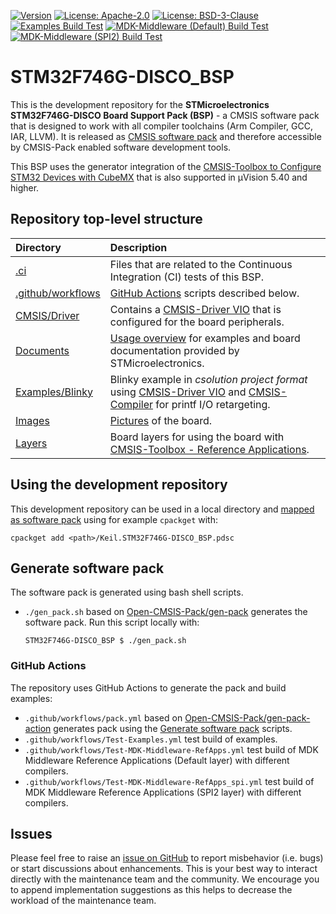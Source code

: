 [![Version](https://img.shields.io/github/v/release/Open-CMSIS-Pack/STM32F746G-DISCO_BSP)](https://github.com/Open-CMSIS-Pack/STM32F746G-DISCO_BSP/releases/latest)
[![License: Apache-2.0](https://img.shields.io/badge/License-Apache--2.0-green?label)](https://github.com/Open-CMSIS-Pack/STM32F746G-DISCO_BSP/blob/main/LICENSE-Apache-2.0)
[![License: BSD-3-Clause](https://img.shields.io/badge/License-BSD--3--Clause-green?label)](https://github.com/Open-CMSIS-Pack/STM32F746G-DISCO_BSP/blob/main/LICENSE-BSD-3-Clause)
[![Examples Build Test](https://img.shields.io/github/actions/workflow/status/Open-CMSIS-Pack/STM32F746G-DISCO_BSP/Test-Examples.yml?logo=arm&logoColor=0091bd&label=Examples%20Build%20Test)](./.ci)
[![MDK-Middleware (Default) Build Test](https://img.shields.io/github/actions/workflow/status/Open-CMSIS-Pack/STM32F746G-DISCO_BSP/Test-MDK-Middleware-RefApps.yml?logo=arm&logoColor=0091bd&label=MDK-Middleware%20(Default)%20Build%20Test)](./.ci)
[![MDK-Middleware (SPI2) Build Test](https://img.shields.io/github/actions/workflow/status/Open-CMSIS-Pack/STM32F746G-DISCO_BSP/Test-MDK-Middleware-RefApps_spi.yml?logo=arm&logoColor=0091bd&label=MDK-Middleware%20(SPI2)%20Build%20Test)](./.ci)

# STM32F746G-DISCO_BSP

This is the development repository for the **STMicroelectronics STM32F746G-DISCO Board Support Pack (BSP)** - a CMSIS software pack that is designed to work with all compiler toolchains (Arm Compiler, GCC, IAR, LLVM). It is released as [CMSIS software pack](https://www.keil.arm.com/packs/stm32f746g-disco_bsp-keil) and therefore accessible by CMSIS-Pack enabled software development tools.

This BSP uses the generator integration of the [CMSIS-Toolbox to Configure STM32 Devices with CubeMX](https://open-cmsis-pack.github.io/cmsis-toolbox/CubeMX/) that is also supported in µVision 5.40 and higher.

## Repository top-level structure

Directory                   | Description
:---------------------------|:--------------
[.ci](./.ci)                | Files that are related to the Continuous Integration (CI) tests of this BSP.
[.github/workflows](https://github.com/Open-CMSIS-Pack/STM32F746G-DISCO_BSP/tree/main/.github/workflows) | [GitHub Actions](#github-actions) scripts described below.
[CMSIS/Driver](https://github.com/Open-CMSIS-Pack/STM32F746G-DISCO_BSP/tree/main/CMSIS/Driver)           | Contains a [CMSIS-Driver VIO](https://arm-software.github.io/CMSIS_6/latest/Driver/group__vio__interface__gr.html) that is configured for the board peripherals.
[Documents](https://github.com/Open-CMSIS-Pack/STM32F746G-DISCO_BSP/tree/main/Documents)                 | [Usage overview](https://github.com/Open-CMSIS-Pack/STM32F746G-DISCO_BSP/tree/main/Documents/OVERVIEW.md) for examples and board documentation provided by STMicroelectronics.
[Examples/Blinky](https://github.com/Open-CMSIS-Pack/STM32F746G-DISCO_BSP/tree/main/Examples/Blinky)     | Blinky example in *csolution project format* using [CMSIS-Driver VIO](https://arm-software.github.io/CMSIS_6/latest/Driver/group__vio__interface__gr.html) and [CMSIS-Compiler](https://arm-software.github.io/CMSIS-Compiler/main/index.html) for printf I/O retargeting.
[Images](https://github.com/Open-CMSIS-Pack/STM32F746G-DISCO_BSP/tree/main/Images)                       | [Pictures](https://github.com/Open-CMSIS-Pack/STM32F746G-DISCO_BSP/blob/main/Images/stm32f746g-disco_large.png) of the board.
[Layers](https://github.com/Open-CMSIS-Pack/STM32F746G-DISCO_BSP/tree/main/Layers)                       | Board layers for using the board with [CMSIS-Toolbox - Reference Applications](https://open-cmsis-pack.github.io/cmsis-toolbox/ReferenceApplications/).

## Using the development repository

This development repository can be used in a local directory and [mapped as software pack](https://open-cmsis-pack.github.io/cmsis-toolbox/build-tools#install-a-repository) using for example `cpackget` with:

    cpackget add <path>/Keil.STM32F746G-DISCO_BSP.pdsc

## Generate software pack

The software pack is generated using bash shell scripts.

- `./gen_pack.sh` based on [Open-CMSIS-Pack/gen-pack](https://github.com/Open-CMSIS-Pack/gen-pack) generates the software pack.
Run this script locally with:

      STM32F746G-DISCO_BSP $ ./gen_pack.sh

### GitHub Actions

The repository uses GitHub Actions to generate the pack and build examples:

- `.github/workflows/pack.yml` based on [Open-CMSIS-Pack/gen-pack-action](https://github.com/Open-CMSIS-Pack/gen-pack-action) generates pack using the [Generate software pack](#generate-software-pack) scripts.
- `.github/workflows/Test-Examples.yml` test build of examples.
- `.github/workflows/Test-MDK-Middleware-RefApps.yml` test build of MDK Middleware Reference Applications (Default layer) with different compilers.
- `.github/workflows/Test-MDK-Middleware-RefApps_spi.yml` test build of MDK Middleware Reference Applications (SPI2 layer) with different compilers.

## Issues

Please feel free to raise an [issue on GitHub](https://github.com/Open-CMSIS-Pack/STM32F746G-DISCO_BSP/issues)
to report misbehavior (i.e. bugs) or start discussions about enhancements. This
is your best way to interact directly with the maintenance team and the community.
We encourage you to append implementation suggestions as this helps to decrease the
workload of the maintenance team.
